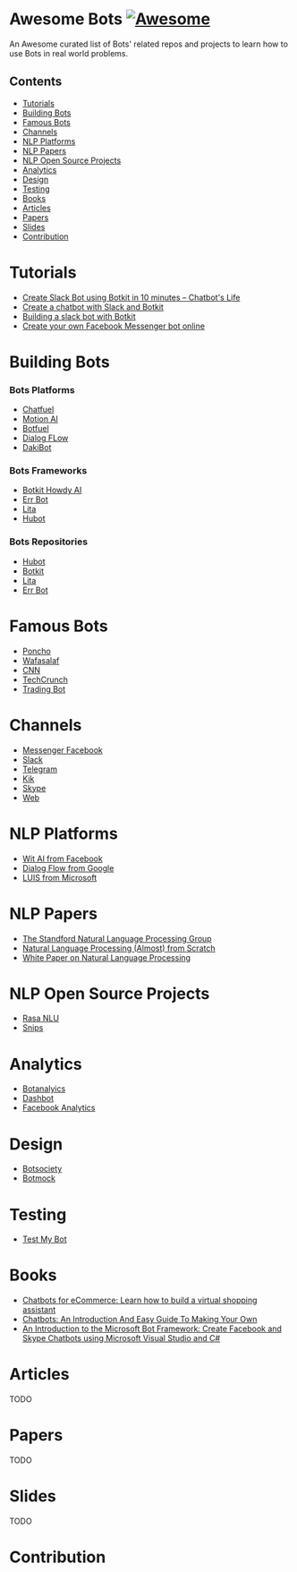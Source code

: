 # Awesome Bots [![Awesome](https://cdn.rawgit.com/sindresorhus/awesome/d7305f38d29fed78fa85652e3a63e154dd8e8829/media/badge.svg)](https://github.com/sindresorhus/awesome)

An Awesome curated list of Bots' related repos and projects to learn how to use Bots in real world problems. 

## Contents

- [Tutorials](#tutorials)
- [Building Bots](#building-bots)
- [Famous Bots](#famous-bots)
- [Channels](#channels)
- [NLP Platforms](#nlp-platforms)
- [NLP Papers](#nlp-papers)
- [NLP Open Source Projects](#nlp-open-source-projects)
- [Analytics](#analytics)
- [Design](#design)
- [Testing](#testing)
- [Books](#books)
- [Articles](#articles)
- [Papers](#papers)
- [Slides](#slides)
- [Contribution](#contribution)

# Tutorials
- [Create Slack Bot using Botkit in 10 minutes – Chatbot's Life](https://chatbotslife.com/create-slack-bot-using-botkit-in-10-minutes-332956d6177d)
- [Create a chatbot with Slack and Botkit](http://altitudelabs.com/blog/create-a-slackbot-using-botkit/)
- [Building a slack bot with Botkit](https://github.com/Raniazy/tuto_slack_botkit_chatbot)
- [Create your own Facebook Messenger bot online](https://github.com/Raniazy/messenger-facebook-bot-gupshup)

# Building Bots
### Bots Platforms

- [Chatfuel](https://chatfuel.com)
- [Motion AI](http://www.motion.ai/)
- [Botfuel](https://www.botfuel.io/en)
- [Dialog FLow](https://dialogflow.com/)
- [DakiBot](https://www.dakibot.com/)


### Bots Frameworks

- [Botkit Howdy AI](https://howdy.ai/)
- [Err Bot](http://errbot.io/en/latest/)
- [Lita](https://www.lita.io/)
- [Hubot](https://hubot.github.com/)

### Bots Repositories

- [Hubot](https://github.com/hubotio)
- [Botkit](https://github.com/howdyai/botkit)
- [Lita](https://github.com/litaio/lita)
- [Err Bot](https://github.com/errbotio/errbot)

# Famous Bots

- [Poncho](https://www.messenger.com/t/hiponcho)
- [Wafasalaf](https://www.messenger.com/t/wafasalaf)
- [CNN]()
- [TechCrunch](https://www.messenger.com/t/8062627951)
- [Trading Bot](https://www.messenger.com/t/TheTradingBot)

# Channels

- [Messenger Facebook](https://www.messenger.com)
- [Slack](https://www.slack.com)
- [Telegram](https://telegram.org/)
- [Kik](https://www.kik.com)
- [Skype](https://www.skype.com)
- [Web]()


# NLP Platforms

- [Wit AI from Facebook](https://wit.ai/)
- [Dialog Flow from Google](https://dialogflow.com)
- [LUIS from Microsoft](https://www.luis.ai/)

# NLP Papers

- [The Standford Natural Language Processing Group](https://nlp.stanford.edu/pubs/)
- [Natural Language Processing (Almost) from Scratch](http://www.jmlr.org/papers/volume12/collobert11a/collobert11a.pdf)
- [White Paper on Natural Language Processing](http://www.aclweb.org/anthology/H89-2078)

# NLP Open Source Projects

- [Rasa NLU](https://github.com/RasaHQ/rasa_nlu)
- [Snips](https://github.com/snipsco)

# Analytics

- [Botanalyics](https://botanalytics.co/)
- [Dashbot](https://www.dashbot.io/)
- [Facebook Analytics](https://analytics.facebook.com/)

# Design

- [Botsociety](https://botsociety.io/)
- [Botmock](https://botmock.com/)

# Testing

- [Test My Bot](https://testmybot.com/)

# Books

- [Chatbots for eCommerce: Learn how to build a virtual shopping assistant](https://www.amazon.com/gp/product/B0714LD3H2/ref=as_li_qf_sp_asin_il_tl?ie=UTF8&tag=botsfloor0d-20&camp=1789&creative=9325&linkCode=as2&creativeASIN=B0714LD3H2&linkId=1e52a64c2035320e04cd6c1e246e5b84)
- [Chatbots: An Introduction And Easy Guide To Making Your Own](https://www.amazon.com/gp/product/1999834801/ref=as_li_qf_sp_asin_il_tl?ie=UTF8&tag=botsfloor0d-20&camp=1789&creative=9325&linkCode=as2&creativeASIN=1999834801&linkId=f484afb09a1cea18a36964fdacc501ae)
- [An Introduction to the Microsoft Bot Framework: Create Facebook and Skype Chatbots using Microsoft Visual Studio and C#](https://www.amazon.com/gp/product/1539963020/ref=as_li_qf_sp_asin_il_tl?ie=UTF8&tag=botsfloor0d-20&camp=1789&creative=9325&linkCode=as2&creativeASIN=1539963020&linkId=194360dfa510cf062818b41379e7d475)

# Articles

TODO

# Papers

TODO

# Slides

TODO

# Contribution
